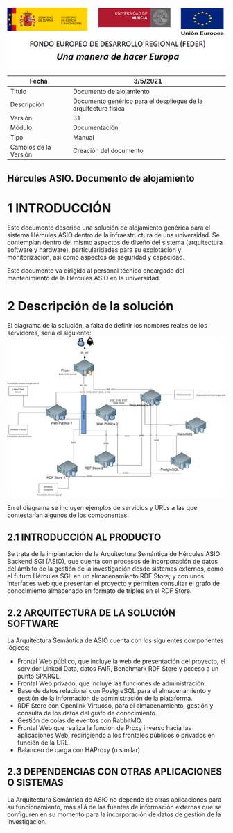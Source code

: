 ![](media/CabeceraDocumentosMD.png)

| Fecha         | 3/5/2021                                                   |
| ------------- | ------------------------------------------------------------ |
|Titulo|Documento de alojamiento| 
|Descripción|Documento genérico para el despliegue de la arquitectura física|
|Versión|31|
|Módulo|Documentación|
|Tipo|Manual|
|Cambios de la Versión|Creación del documento|

## Hércules ASIO. Documento de alojamiento


1 INTRODUCCIÓN
===============

Este documento describe una solución de alojamiento genérica para el sistema Hércules ASIO dentro de la infraestructura de una universidad.
Se contemplan dentro del mismo aspectos de diseño del sistema (arquitectura software y hardware), particularidades
para su explotación y monitorización, así como aspectos de seguridad y capacidad.

Este documento va dirigido al personal técnico encargado del mantenimiento de la Hércules ASIO en la universidad.


2 Descripción de la solución
========================

El diagrama de la solución, a falta de definir los nombres reales de los servidores, sería el siguiente:
![](media/Hércules%20ASIO%20Arquitectura%20física%20genérica.png)

En el diagrama se incluyen ejemplos de servicios y URLs a las que contestarían algunos de los componentes. 

2.1 INTRODUCCIÓN AL PRODUCTO
-------------------

Se trata de la implantación de la Arquitectura Semántica de Hércules ASIO Backend SGI (ASIO), que cuenta 
con procesos de incorporación de datos del ámbito de la gestión de la investigación desde sistemas externos, 
como el futuro Hércules SGI, en un almacenamiento RDF Store; y con unos interfaces web que presentan el 
proyecto y permiten consultar el grafo de conocimiento almacenado en formato de triples en el RDF Store.

2.2	ARQUITECTURA DE LA SOLUCIÓN SOFTWARE
---------------------------------

La Arquitectura Semántica de ASIO cuenta con los siguientes componentes lógicos:

-	Frontal Web público, que incluye la web de presentación del proyecto, el servidor Linked Data, datos FAIR, Benchmark RDF Store y acceso a un punto SPARQL.
-	Frontal Web privado, que incluye las funciones de administración.
-	Base de datos relacional con PostgreSQL para el almacenamiento y gestión de la información de administración de la plataforma.
-	RDF Store con Openlink Virtuoso, para el almacenamiento, gestión y consulta de los datos del grafo de conocimiento.
-	Gestión de colas de eventos con RabbitMQ.
-	Frontal Web que realiza la función de Proxy inverso hacia las aplicaciones Web, redirigiendo a los frontales públicos o privados en función de la URL.
-	Balanceo de carga con HAProxy (o similar).

2.3	DEPENDENCIAS CON OTRAS APLICACIONES O SISTEMAS
-------------------------------------

La Arquitectura Semántica de ASIO no depende de otras aplicaciones para su funcionamiento, más allá de
las fuentes de información externas que se configuren en su momento para la incorporación de datos de
gestión de la investigación.

